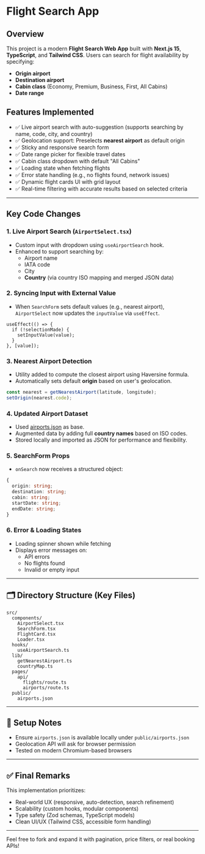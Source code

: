 # Flight Search App

## Overview

This project is a modern **Flight Search Web App** built with **Next.js 15**, **TypeScript**, and **Tailwind CSS**. Users can search for flight availability by specifying:

- **Origin airport**
- **Destination airport**
- **Cabin class** (Economy, Premium, Business, First, All Cabins)
- **Date range**

## Features Implemented

- ✅ Live airport search with auto-suggestion (supports searching by name, code, city, and country)
- ✅ Geolocation support: Preselects **nearest airport** as default origin
- ✅ Sticky and responsive search form
- ✅ Date range picker for flexible travel dates
- ✅ Cabin class dropdown with default "All Cabins"
- ✅ Loading state when fetching flights
- ✅ Error state handling (e.g., no flights found, network issues)
- ✅ Dynamic flight cards UI with grid layout
- ✅ Real-time filtering with accurate results based on selected criteria

---

## Key Code Changes

### 1. Live Airport Search (`AirportSelect.tsx`)
- Custom input with dropdown using `useAirportSearch` hook.
- Enhanced to support searching by:
  - Airport name
  - IATA code
  - City
  - **Country** (via country ISO mapping and merged JSON data)

### 2. Syncing Input with External Value
- When `SearchForm` sets default values (e.g., nearest airport), `AirportSelect` now updates the `inputValue` via `useEffect`.

```tsx
useEffect(() => {
  if (!selectionMade) {
    setInputValue(value);
  }
}, [value]);
```

### 3. Nearest Airport Detection
- Utility added to compute the closest airport using Haversine formula.
- Automatically sets default **origin** based on user's geolocation.

```ts
const nearest = getNearestAirport(latitude, longitude);
setOrigin(nearest.code);
```

### 4. Updated Airport Dataset
- Used [airports.json](https://raw.githubusercontent.com/jbrooksuk/JSON-Airports/master/airports.json) as base.
- Augmented data by adding full **country names** based on ISO codes.
- Stored locally and imported as JSON for performance and flexibility.

### 5. SearchForm Props
- `onSearch` now receives a structured object:

```ts
{
  origin: string;
  destination: string;
  cabin: string;
  startDate: string;
  endDate: string;
}
```

### 6. Error & Loading States
- Loading spinner shown while fetching
- Displays error messages on:
  - API errors
  - No flights found
  - Invalid or empty input

---

## 🗂 Directory Structure (Key Files)

```
src/
  components/
    AirportSelect.tsx
    SearchForm.tsx
    FlightCard.tsx
    Loader.tsx
  hooks/
    useAirportSearch.ts
  lib/
    getNearestAirport.ts
    countryMap.ts
  pages/
    api/
      flights/route.ts
      airports/route.ts
  public/
    airports.json
```

---

## 📌 Setup Notes

- Ensure `airports.json` is available locally under `public/airports.json`
- Geolocation API will ask for browser permission
- Tested on modern Chromium-based browsers

---

## ✅ Final Remarks

This implementation prioritizes:

- Real-world UX (responsive, auto-detection, search refinement)
- Scalability (custom hooks, modular components)
- Type safety (Zod schemas, TypeScript models)
- Clean UI/UX (Tailwind CSS, accessible form handling)

---

Feel free to fork and expand it with pagination, price filters, or real booking APIs!


